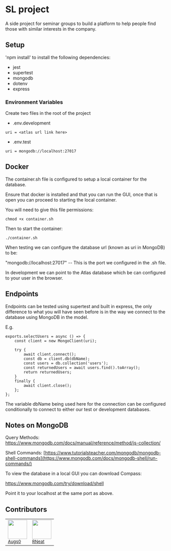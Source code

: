 # SL project

A side project for seminar groups to build a platform to help people find those with similar interests in the company.

## Setup

'npm install' to install the following dependencies:

- jest
- supertest
- mongodb
- dotenv
- express

### Environment Variables

Create two files in the root of the project
- .env.development
```
uri = <atlas url link here>
```
- .env.test
```
uri = mongodb://localhost:27017
```

## Docker

The container.sh file is configured to setup a local container for the database.

Ensure that docker is installed and that you can run the GUI, once that is open you can proceed to starting the local container.

You will need to give this file permissions:

```
chmod +x container.sh
```

Then to start the container:

```
./container.sh
```

When testing we can configure the database url (known as uri in MongoDB) to be:

"mongodb://localhost:27017" -- This is the port we configured in the .sh file.

In development we can point to the Atlas database which be can configured to your user in the browser.

## Endpoints

Endpoints can be tested using supertest and built in express, the only difference to what you will have seen before is in the way we connect to the database using MongoDB in the model.

E.g.

```
exports.selectUsers = async () => {
    const client = new MongoClient(uri);
    
    try {
        await client.connect();
        const db = client.db(dbName);
        const users = db.collection('users');
        const returnedUsers = await users.find().toArray();
        return returnedUsers;
    }
    finally {
        await client.close();
    };
};
```

The variable dbName being used here for the connection can be configured conditionally to connect to either our test or development databases.

## Notes on MongoDB

Query Methods:
https://www.mongodb.com/docs/manual/reference/method/js-collection/

Shell Commands:
[https://www.tutorialsteacher.com/mongodb/mongodb-shell-commands](https://www.mongodb.com/docs/mongodb-shell/run-commands/)

To view the database in a local GUI you can download Compass:

https://www.mongodb.com/try/download/shell

Point it to your localhost at the same port as above.

## Contributors

<table>
  <tr>
    <td>
    <img src="https://github.com/Augs0.png" width="60px;"/><br />
    <sub><a href="https://github.com/Augs0">Augs0</a></sub>
    </td>
    <td>
    <img src="https://github.com/RichardNeat.png" width="60px;"/><br />
    <sub><a href="https://github.com/RichardNeat">RNeat</a></sub>
    </td>
    </tr>
</table>

